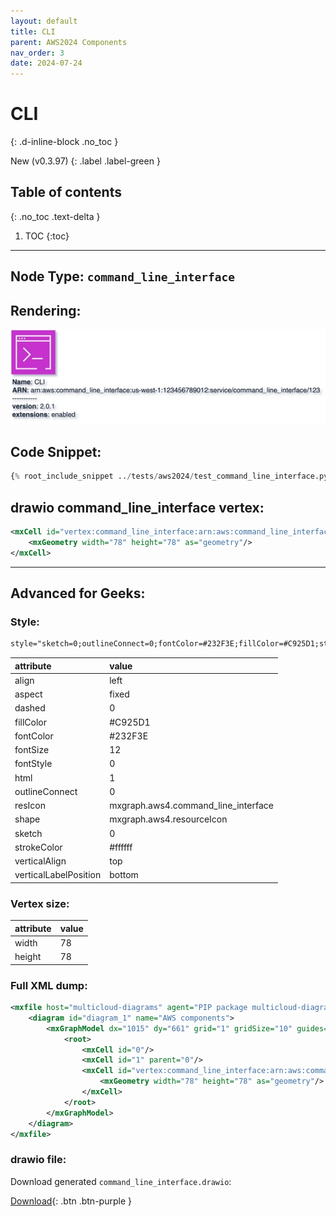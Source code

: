 ```yaml
---
layout: default
title: CLI
parent: AWS2024 Components
nav_order: 3
date: 2024-07-24
---
```


# CLI
{: .d-inline-block .no_toc }

New (v0.3.97)
{: .label .label-green }

## Table of contents
{: .no_toc .text-delta }

1. TOC
{:toc}

---


## Node Type: ``command_line_interface``

## Rendering:

![lambda](output/jpg/command_line_interface.jpg)

## Code Snippet:

```python
{% root_include_snippet ../tests/aws2024/test_command_line_interface.py %}
```

## drawio command_line_interface vertex:

```xml
<mxCell id="vertex:command_line_interface:arn:aws:command_line_interface:us-west-1:123456789012:service/command_line_interface/123" parent="1" vertex="1">
    <mxGeometry width="78" height="78" as="geometry"/>
</mxCell>
```
---

## Advanced for Geeks:

### Style:
```html
style="sketch=0;outlineConnect=0;fontColor=#232F3E;fillColor=#C925D1;strokeColor=#ffffff;dashed=0;verticalLabelPosition=bottom;verticalAlign=top;align=left;html=1;fontSize=12;fontStyle=0;aspect=fixed;shape=mxgraph.aws4.resourceIcon;resIcon=mxgraph.aws4.command_line_interface;"
```

| attribute | value |
|:----------|:------|
|align| left |
|aspect| fixed |
|dashed| 0 |
|fillColor| #C925D1 |
|fontColor| #232F3E |
|fontSize| 12 |
|fontStyle| 0 |
|html| 1 |
|outlineConnect| 0 |
|resIcon| mxgraph.aws4.command_line_interface |
|shape| mxgraph.aws4.resourceIcon |
|sketch| 0 |
|strokeColor| #ffffff |
|verticalAlign| top |
|verticalLabelPosition| bottom |

### Vertex size:

| attribute | value |
|:---------|:-----------|
| width    | 78  |
| height   |78|

### Full XML dump:
```xml
<mxfile host="multicloud-diagrams" agent="PIP package multicloud-diagrams. Generate resources in draw.io compatible format for Cloud infrastructure. Copyrights @ Roman Tsypuk 2023. MIT license." type="MultiCloud">
    <diagram id="diagram_1" name="AWS components">
        <mxGraphModel dx="1015" dy="661" grid="1" gridSize="10" guides="1" tooltips="1" connect="1" arrows="1" fold="1" page="1" pageScale="1" pageWidth="850" pageHeight="1100" math="0" shadow="1">
            <root>
                <mxCell id="0"/>
                <mxCell id="1" parent="0"/>
                <mxCell id="vertex:command_line_interface:arn:aws:command_line_interface:us-west-1:123456789012:service/command_line_interface/123" value="&lt;b&gt;Name&lt;/b&gt;: CLI&lt;BR&gt;&lt;b&gt;ARN&lt;/b&gt;: arn:aws:command_line_interface:us-west-1:123456789012:service/command_line_interface/123&lt;BR&gt;-----------&lt;BR&gt;&lt;b&gt;version&lt;/b&gt;: 2.0.1&lt;BR&gt;&lt;b&gt;extensions&lt;/b&gt;: enabled" style="sketch=0;outlineConnect=0;fontColor=#232F3E;fillColor=#C925D1;strokeColor=#ffffff;dashed=0;verticalLabelPosition=bottom;verticalAlign=top;align=left;html=1;fontSize=12;fontStyle=0;aspect=fixed;shape=mxgraph.aws4.resourceIcon;resIcon=mxgraph.aws4.command_line_interface;" parent="1" vertex="1">
                    <mxGeometry width="78" height="78" as="geometry"/>
                </mxCell>
            </root>
        </mxGraphModel>
    </diagram>
</mxfile>
```

### drawio file:

Download generated ``command_line_interface.drawio``:

[Download](output/drawio/command_line_interface.drawio){: .btn .btn-purple }
